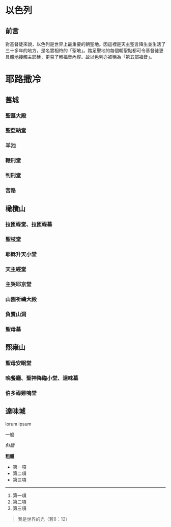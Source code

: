 # 以色列

## 前言

對基督徒來說，以色列是世界上最重要的朝聖地。因這裡是天主聖言降生並生活了三十多年的地方，是名實相符的「聖地」。踏足聖地的每個朝聖點都可令基督徒更具體地接觸主耶穌，更易了解福音內容。故以色列亦被稱為「第五部福音」。

# 耶路撒冷

## 舊城

### 聖墓大殿

### 聖亞納堂

### 羊池

### 鞭刑堂

### 判刑堂

### 苦路

## 橄欖山

### 拉匝祿堂、拉匝祿墓

### 聖枝堂

### 耶穌升天小堂

### 天主經堂

### 主哭耶京堂

### 山園祈禱大殿

### 負賣山洞

### 聖母墓

## 熙雍山

### 聖母安眠堂

### 晚餐廳、聖神降臨小堂、達味墓

### 伯多祿雞鳴堂

## 達味城





lorum ipsum

一般

*斜體*

**粗體**

* 第一項
* 第二項
* 第三項

-------------

1. 第一項
2. 第二項
3. 第三項

> 我是世界的光（若8：12）

